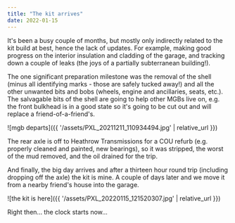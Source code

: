 ```yaml
---
title: "The kit arrives"
date: 2022-01-15
---
```


It's been a busy couple of months, but mostly only indirectly related to the kit build at best, hence the lack of updates. For example, making good progress on the interior insulation and cladding of the garage, and tracking down a couple of leaks (the joys of a partially subterranean building!).

The one significant preparation milestone was the removal of the shell (minus all identifying marks - those are safely tucked away!) and all the other unwanted bits and bobs (wheels, engine and ancillaries, seats, etc.). The salvagable bits of the shell are going to help other MGBs live on, e.g. the front bulkhead is in a good state so it's going to be cut out and will replace a friend-of-a-friend's.

![mgb departs]({{ '/assets/PXL_20211211_110934494.jpg' | relative_url }})

The rear axle is off to Heathrow Transmissions for a COU refurb (e.g. properly cleaned and painted, new bearings), so it was stripped, the worst of the mud removed, and the oil drained for the trip.

And finally, the big day arrives and after a thirteen hour round trip (including dropping off the axle) the kit is mine. A couple of days later and we move it from a nearby friend's house into the garage.

![the kit is here]({{ '/assets/PXL_20220115_121520307.jpg' | relative_url }})

Right then... the clock starts now...
